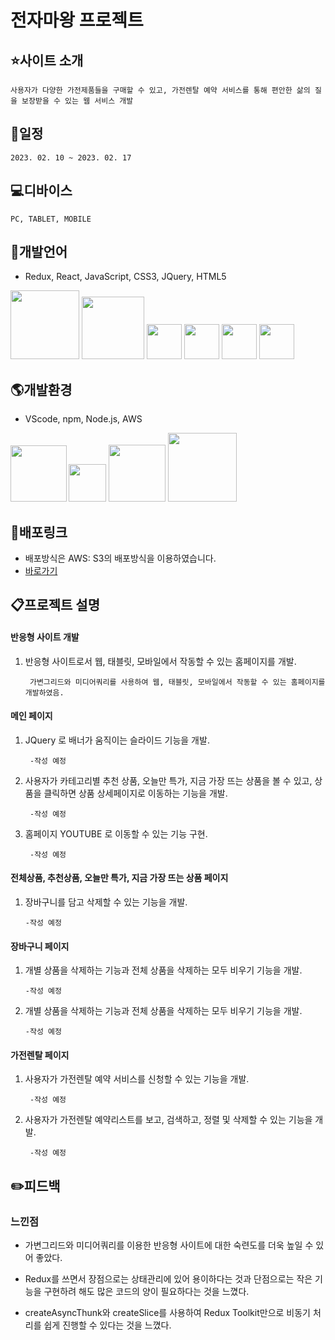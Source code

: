 

# 전자마왕 프로젝트

## :star:사이트 소개
    사용자가 다양한 가전제품들을 구매할 수 있고, 가전렌탈 예약 서비스를 통해 편안한 삶의 질을 보장받을 수 있는 웹 서비스 개발
## :date:일정
    2023. 02. 10 ~ 2023. 02. 17

## :computer:디바이스
    PC, TABLET, MOBILE 


## :lips:개발언어
- Redux, React, JavaScript, CSS3, JQuery, HTML5

<img src="https://jason-img.s3.amazonaws.com/mdoc/Redux.png" style="width:110px"> <img src="https://jason-img.s3.amazonaws.com/mdoc/react.png" style="width:100px"> <img src="https://jason-img.s3.amazonaws.com/mdoc/js.png" style="width:56px"> <img src="https://jason-img.s3.amazonaws.com/mdoc/css.png" style="width:56px"> <img src="https://jason-img.s3.amazonaws.com/mdoc/jquery2.jpg" style="width:56px"> <img src="https://jason-img.s3.amazonaws.com/mdoc/html5.png" style="width:56px">
## :earth_americas:개발환경
- VScode, npm, Node.js, AWS

<img src="https://jason-img.s3.amazonaws.com/mdoc/vscode.png" style="width:90px"><img src="https://jason-img.s3.amazonaws.com/mdoc/npm2.png" style="width:60px; margin-left:3px;">
<img src="https://jason-img.s3.amazonaws.com/mdoc/nodejs.png" style="width:91px"> <img src="https://jason-img.s3.amazonaws.com/mdoc/aws.png" style="width:110px">



## :link:배포링크

- 배포방식은 AWS: S3의 배포방식을 이용하였습니다.
- [바로가기](https://jason-electronic-products-02-14.s3.amazonaws.com/index.html)


## :clipboard:프로젝트 설명


 #### 반응형 사이트 개발

1. 반응형 사이트로서 웹, 태블릿, 모바일에서 작동할 수 있는 홈페이지를 개발.
    
        가변그리드와 미디어쿼리를 사용하여 웹, 태블릿, 모바일에서 작동할 수 있는 홈페이지를 개발하였음.


#### 메인 페이지

1. JQuery 로 배너가 움직이는 슬라이드 기능을 개발.

        -작성 예정
2. 사용자가 카테고리별 추천 상품, 오늘만 특가, 지금 가장 뜨는 상품을 볼 수 있고, 상품을 클릭하면 상품 상세페이지로 이동하는 기능을 개발.

        -작성 예정
3. 홈페이지 YOUTUBE 로 이동할 수 있는 기능 구현.

        -작성 예정
        
 
#### 전체상품, 추천상품, 오늘만 특가, 지금 가장 뜨는 상품 페이지

1.  장바구니를 담고 삭제할 수 있는 기능을 개발.

        -작성 예정


#### 장바구니 페이지

1.  개별 상품을 삭제하는 기능과 전체 상품을 삭제하는 모두 비우기 기능을 개발.
    
        -작성 예정
2.  개별 상품을 삭제하는 기능과 전체 상품을 삭제하는 모두 비우기 기능을 개발.
    
        -작성 예정

#### 가전렌탈 페이지

1. 사용자가 가전렌탈 예약 서비스를 신청할 수 있는 기능을 개발.

        -작성 예정
2. 사용자가 가전렌탈 예약리스트를 보고, 검색하고, 정렬 및 삭제할 수 있는 기능을 개발.

        -작성 예정


## :pencil2:피드백

### 느낀점




- 가변그리드와 미디어쿼리를 이용한 반응형 사이트에 대한 숙련도를 더욱 높일 수 있어 좋았다.
    

- Redux를 쓰면서 장점으로는 상태관리에 있어 용이하다는 것과 단점으로는 작은 기능을 구현하려 해도 많은 코드의 양이 필요하다는 것을 느꼈다.


- createAsyncThunk와 createSlice를 사용하여 Redux Toolkit만으로 비동기 처리를 쉽게 진행할 수 있다는 것을 느꼈다.
